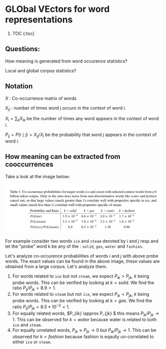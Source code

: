 # GLObal VEctors for word representations

1. TOC
{:toc}

## Questions:
How meaning is generated from word occurence statistics?

Local and global corpus statistics?

## Notation

$X$ : Co-occurrence matrix of words

$X_{ij}$ : number of times word j occurs in the context of word i.

$X_{i} = \sum_{k}X_{ik}$ be the number of times any word appears in the context of word $i$.

$P_{ij}=P(i \mid j)=X_{ij}/X_{i}$ be the probability that word $j$ appears in the context of word $i$.


## How meaning can be extracted from cooccurrences

Take a look at the image below:

![co-occ-probs](/images/co-occ-probs.png)

For example consider two words `ice` and `steam` denoted by $i$ and $j$ resp and let the "probe" word k be any of the : `solid`,  `gas`, `water` and `fashion`.


Let's analyze co-occurence probabilities of words $i$ and $j$ with above probe words. The exact values can be found in the above image, these values are obtained from a large corpus. Let's analyze them.

  1) For words related to `ice` but not `steam`, we expect $P_{ik} > P_{jk}$, $k$ being probe words. This can be verified by looking at $k=solid$. We find the ratio $P_{ij}/P_{jk} = 8.9 > 1$.
  2) For words related to `steam` but not `ice`, we expect $P_{ik} < P_{jk}$, $k$ being probe words. This can be verified by looking at $k=gas$. We find the ratio $P_{ij}/P_{jk} = 8.5*10^{-2} < 1$.
  3) For equally related words, $P_{ik} \approx P_{jk} $ this means $P_{ik}/P_{jk} \to 1$. This can be observed for $k=water$ because water is related to both `ice` and `steam`.
  4) For equally unrelated words, $P_{ik} \approx P_{jk} \to 0$ but $P_{ik}/P_{jk} \to 1$. This can be observed for $k=fashion$ because fashion is eqaully un-correlated to either `ice` or `steam`.
